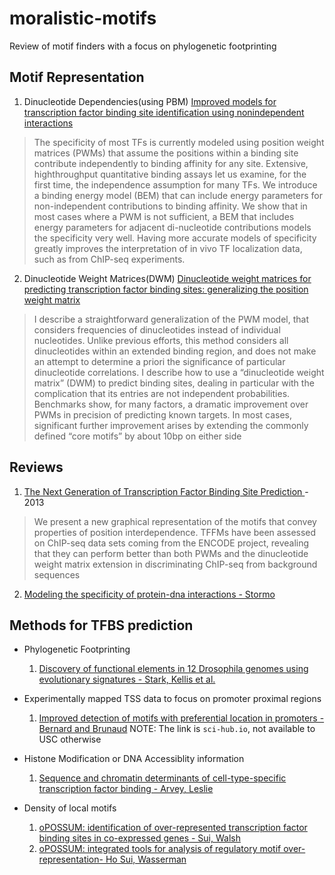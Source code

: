 # moralistic-motifs
Review of motif finders with a focus on phylogenetic footprinting

## Motif Representation
1. Dinucleotide Dependencies(using PBM) [Improved models for transcription factor binding site identification using nonindependent interactions](http://www.genetics.org/content/genetics/early/2012/04/11/genetics.112.138685.full.pdf)

  >The specificity of most TFs is currently modeled using
  position weight matrices (PWMs) that assume the positions within a binding site
  contribute independently to binding affinity for any site. Extensive, highthroughput
  quantitative binding assays let us examine, for the first time, the
  independence assumption for many TFs.  We introduce a binding energy model (BEM) that can include
  energy parameters for non-independent contributions to binding affinity. We
  show that in most cases where a PWM is not sufficient, a BEM that includes
  energy parameters for adjacent di-nucleotide contributions models the specificity
  very well. Having more accurate models of specificity greatly improves the
  interpretation of in vivo TF localization data, such as from ChIP-seq experiments. 
2. Dinucleotide Weight Matrices(DWM) [Dinucleotide weight matrices for predicting transcription
factor binding sites: generalizing the position weight matrix](http://journals.plos.org/plosone/article?id=10.1371/journal.pone.0009722) 

  > I describe a straightforward generalization of the PWM model, that considers frequencies of dinucleotides instead of individual nucleotides. Unlike previous efforts, this method considers all dinucleotides within an extended binding region, and does not make an attempt to determine a priori the significance of particular dinucleotide correlations. I describe how to use a “dinucleotide weight matrix” (DWM) to predict binding sites, dealing in particular with the complication that its entries are not independent probabilities. Benchmarks show, for many factors, a dramatic improvement over PWMs in precision of predicting known targets. In most cases, significant further improvement arises by extending the commonly defined “core motifs” by about 10bp on either side

## Reviews

1. [The Next Generation of Transcription Factor Binding Site Prediction
](http://journals.plos.org/ploscompbiol/article?id=10.1371/journal.pcbi.1003214) - 2013 
  > We present a new graphical representation of the motifs that convey properties of position
  interdependence. TFFMs have been assessed on ChIP-seq data sets coming from the ENCODE project, revealing that
  they can perform better than both PWMs and the dinucleotide weight matrix extension in discriminating ChIP-seq from
  background sequences

2. [Modeling the specificity of protein-dna interactions - Stormo](http://link.springer.com/article/10.1007%2Fs40484-013-0012-4#/page-1)

## Methods for TFBS prediction

- Phylogenetic Footprinting
  1. [Discovery of functional elements in 12 Drosophila genomes using evolutionary signatures - Stark, Kellis et al.](http://www.nature.com/nature/journal/v450/n7167/pdf/nature06340.pdf)

- Experimentally mapped TSS data to focus on promoter proximal regions
  1. [Improved detection of motifs with preferential location in promoters - Bernard and Brunaud](http://www.nrcresearchpress.com.sci-hub.io/doi/abs/10.1139/g10-042?url_ver=Z39.88-2003&rfr_id=ori%3Arid%3Acrossref.org&rfr_dat=cr_pub%3Dpubmed&) NOTE: The link is `sci-hub.io`, not available to USC otherwise
  
- Histone Modification or DNA Accessiblity information
  1. [Sequence and chromatin determinants of cell-type-specific transcription factor binding - Arvey, Leslie](http://genome.cshlp.org/content/22/9/1723.full.pdf)

- Density of local motifs
  1. [oPOSSUM: identification of over-represented transcription factor binding sites
in co-expressed genes - Sui, Walsh](http://nar.oxfordjournals.org/content/33/10/3154.full-text-lowres.pdf)
  2. [oPOSSUM: integrated tools for analysis of regulatory motif over-representation- Ho Sui, Wasserman](http://www.ncbi.nlm.nih.gov/pmc/articles/PMC1933229/pdf/gkm427.pdf) 

